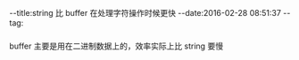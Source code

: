 --title:string 比 buffer 在处理字符操作时候更快
--date:2016-02-28 08:51:37
--tag:
###
buffer 主要是用在二进制数据上的，效率实际上比 string 要慢
